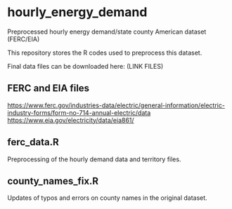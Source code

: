 # hourly_energy_demand
Preprocessed hourly energy demand/state county American dataset (FERC/EIA)

This repository stores the R codes used to preprocess this dataset.

Final data files can be downloaded here: (LINK FILES)

## FERC and EIA files

https://www.ferc.gov/industries-data/electric/general-information/electric-industry-forms/form-no-714-annual-electric/data
https://www.eia.gov/electricity/data/eia861/


## ferc_data.R

Preprocessing of the hourly demand data and territory files.

## county_names_fix.R

Updates of typos and errors on county names in the original dataset. 
